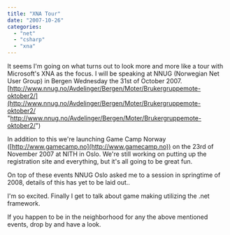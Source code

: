```yaml
---
title: "XNA Tour"
date: "2007-10-26"
categories: 
  - "net"
  - "csharp"
  - "xna"
---
```


It seems I'm going on what turns out to look more and more like a tour with Microsoft's XNA as the focus. I will be speaking at NNUG (Norwegian Net User Group) in Bergen Wednesday the 31st of October 2007.  [http://www.nnug.no/Avdelinger/Bergen/Moter/Brukergruppemote-oktober2/](http://www.nnug.no/Avdelinger/Bergen/Moter/Brukergruppemote-oktober2/ "http://www.nnug.no/Avdelinger/Bergen/Moter/Brukergruppemote-oktober2/")

In addition to this we're launching Game Camp Norway ([http://www.gamecamp.no](http://www.gamecamp.no)) on the 23rd of November 2007 at NITH in Oslo. We're still working on putting up the registration site and everything, but it's all going to be great fun.

On top of these events NNUG Oslo asked me to a session in springtime of 2008, details of this has yet to be laid out..  

I'm so excited. Finally I get to talk about game making utilizing the .net framework.

If you happen to be in the neighborhood for any the above mentioned events, drop by and have a look.
